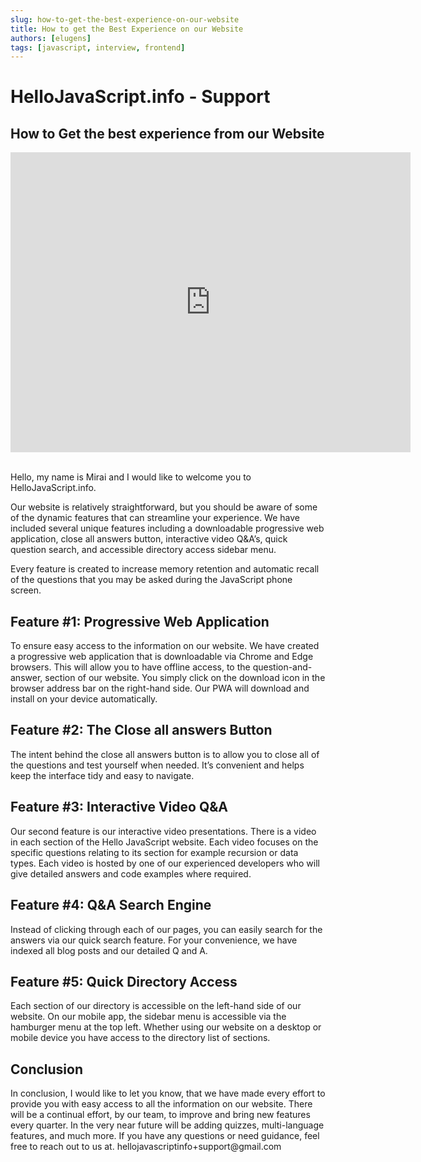 ```yaml
---
slug: how-to-get-the-best-experience-on-our-website
title: How to get the Best Experience on our Website
authors: [elugens]
tags: [javascript, interview, frontend]
---
```


# HelloJavaScript.info - Support

## How to Get the best experience from our Website

<div class='videoWrapper'>
<iframe
    width="640"
    height="480"
    src="https://www.youtube.com/embed/jkpR559xiEM"
    frameborder="0"
    allow="autoplay; encrypted-media"
    allowfullscreen
>
</iframe>
</div>

<br/>

Hello, my name is Mirai and I would like to welcome you to HelloJavaScript.info.

Our website is relatively straightforward, but you should be aware of some of the dynamic features that can streamline your experience. We have included several unique features including a downloadable progressive web application, close all answers button, interactive video Q&A’s, quick question search, and accessible directory access sidebar menu.

Every feature is created to increase memory retention and automatic recall of the questions that you may be asked during the JavaScript phone screen.

## Feature #1: Progressive Web Application

To ensure easy access to the information on our website. We have created a progressive web application that is downloadable via Chrome and Edge browsers. This will allow you to have offline access, to the question-and-answer, section of our website. You simply click on the download icon in the browser address bar on the right-hand side. Our PWA will download and install on your device automatically.

## Feature #2: The Close all answers Button

The intent behind the close all answers button is to allow you to close all of the questions and test yourself when needed. It’s convenient and helps keep the interface tidy and easy to navigate.

## Feature #3: Interactive Video Q&A

Our second feature is our interactive video presentations. There is a video in each section of the Hello JavaScript website. Each video focuses on the specific questions relating to its section for example recursion or data types. Each video is hosted by one of our experienced developers who will give detailed answers and code examples where required.

## Feature #4: Q&A Search Engine

Instead of clicking through each of our pages, you can easily search for the answers via our quick search feature. For your convenience, we have indexed all blog posts and our detailed Q and A.

## Feature #5: Quick Directory Access

Each section of our directory is accessible on the left-hand side of our website. On our mobile app, the sidebar menu is accessible via the hamburger menu at the top left. Whether using our website on a desktop or mobile device you have access to the directory list of sections.

## Conclusion

In conclusion, I would like to let you know, that we have made every effort to provide you with easy access to all the information on our website. There will be a continual effort, by our team, to improve and bring new features every quarter. In the very near future will be adding quizzes, multi-language features, and much more. If you have any questions or need guidance, feel free to reach out to us at. &#104;&#101;&#108;&#108;&#111;&#106;&#097;&#118;&#097;&#115;&#099;&#114;&#105;&#112;&#116;&#105;&#110;&#102;&#111;+&#115;&#117;&#112;&#112;&#111;&#114;&#116;&#064;&#103;&#109;&#097;&#105;&#108;&#046;&#099;&#111;&#109;
